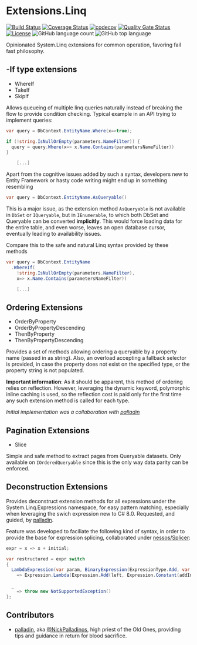 # Extensions.Linq

[![Build Status](https://dev.azure.com/kritikos/DotNet%20Libaries/_apis/build/status/Extensions.Linq?branchName=master)](https://dev.azure.com/kritikos/DotNet%20Libaries/_build/latest?definitionId=12&branchName=master)
[![Coverage Status](https://coveralls.io/repos/github/kritikos-io/Extensions.Linq/badge.svg?branch=master)](https://coveralls.io/github/kritikos-io/Extensions.Linq?branch=master)
[![codecov](https://codecov.io/gh/kritikos-io/Extensions.Linq/branch/master/graph/badge.svg)](https://codecov.io/gh/kritikos-io/Extensions.Linq)
[![Quality Gate Status](https://sonarcloud.io/api/project_badges/measure?project=kritikos-io_Extensions.Linq&metric=alert_status)](https://sonarcloud.io/dashboard?id=kritikos-io_Extensions.Linq)
[![License](https://img.shields.io/badge/License-Apache%202.0-blue.svg)](https://opensource.org/licenses/Apache-2.0)
![GitHub language count](https://img.shields.io/github/languages/count/kritikos-io/Extensions.Linq)
![GitHub top language](https://img.shields.io/github/languages/top/kritikos-io/Extensions.Linq)

Opinionated System.Linq extensions for common operation, favoring fail fast philosophy.

## -If type extensions

* WhereIf
* TakeIf
* SkipIf

Allows queueing of multiple linq queries naturally instead of breaking the flow to provide condition checking.
Typical example in an API trying to implement queries:

```csharp
var query = DbContext.EntityName.Where(x=>true);

if (!string.IsNullOrEmpty(parameters.NameFilter)) {
  query = query.Where(x=> x.Name.Contains(parametersNameFilter))
}

    [...]
```

Apart from the cognitive issues added by such a syntax, developers new to Entity Framework or hasty code writing might end up in something resembling

```csharp
var query = DbContext.EntityName.AsQueryable()
```

This is a major issue, as the extension method ```AsQueryable``` is not available in ```DbSet``` or ```IQueryable```, but in ```IEnumerable```, to which both DbSet and Queryable can be converted **implicitly**. This would force loading data for the entire table, and even worse, leaves an open database cursor, eventually leading to availability issues.

Compare this to the safe and natural Linq syntax provided by these methods

```csharp
var query = DbContext.EntityName
  .WhereIf(
    !string.IsNullOrEmpty(parameters.NameFilter),
    x=> x.Name.Contains(parametersNameFilter))

    [...]
```

## Ordering Extensions

* OrderByProperty
* OrderByPropertyDescending
* ThenByProperty
* ThenByPropertyDescending

Provides a set of methods allowing ordering a queryable by a property name (passed in as string). Also, an overload accepting a fallback selector is provided, in case the property does not exist on the specified type, or the property string is not populated.

**Important information**: As it should be apparent, this method of ordering relies on reflection. However, leveraging the dynamic keyword, polymorphic inline caching is used, so the reflection cost is paid only for the first time any such extension method is called for each type.

*Initial implementation was a collaboration with [palladin](#contributors)*

## Pagination Extensions

* Slice

Simple and safe method to extract pages from Queryable datasets. Only available on ```IOrderedQueryable``` since this is the only way data parity can be enforced.

## Deconstruction Extensions

Provides deconstruct extension methods for all expressions under the System.Linq.Expressions namespace, for easy pattern matching, especially when leveraging the swich expression new to C# 8.0. Requested, and guided, by [palladin](#contributors).

Feature was developed to faciliate the following kind of syntax, in order to provide the base for expression splicing, collaborated under [nessos/Splicer](splicer):

```csharp
expr = x => x + initial;

var restructured = expr switch
{
  LambdaExpression(var param, BinaryExpression(ExpressionType.Add, var left, ConstantExpression(ExpressionType.Constant, _, initial)))
    => Expression.Lambda(Expression.Add(left, Expression.Constant(addInstead)), param.ToArray()),

  _
    => throw new NotSupportedException()
};
```

## Contributors

* [palladin](https://github.com/palladin), aka [@NickPalladinos](https://twitter.com/NickPalladinos), high priest of the Old Ones, providing tips and guidance in return for blood sacrifice.

[splicer]: https://github.com/nessos/Splicer

